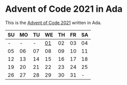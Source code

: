 # Advent of Code 2021 in Ada

This is the [Advent of Code 2021](https://adventofcode.com/2021) written in Ada.

|SU|MO|TU|WE|TH|FR|SA|
|--|--|--|--|--|--|--|
|-|-|-|[01](./01)|02|03|04|
|05|06|07|08|09|10|11|
|12|13|14|15|16|17|18|
|19|20|21|22|23|24|25|
|26|27|28|29|30|31|-|
